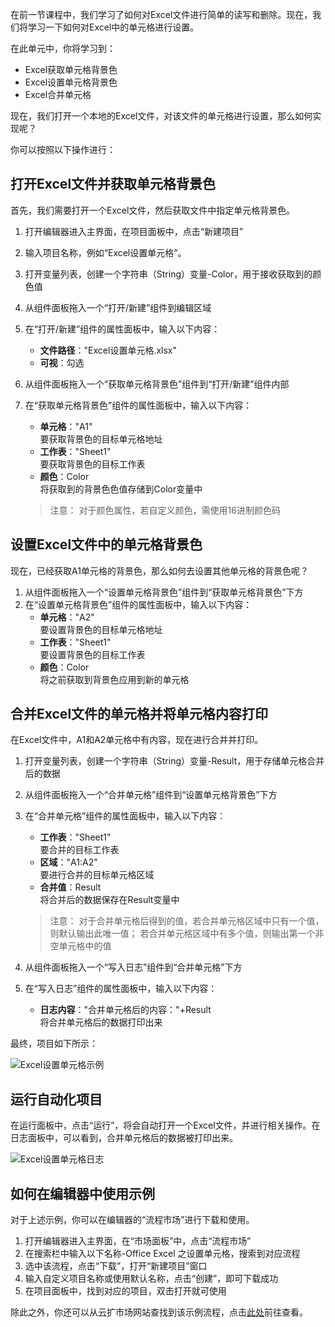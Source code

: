 在前一节课程中，我们学习了如何对Excel文件进行简单的读写和删除。现在，我们将学习一下如何对Excel中的单元格进行设置。

在此单元中，你将学习到：
- Excel获取单元格背景色
- Excel设置单元格背景色
- Excel合并单元格

现在，我们打开一个本地的Excel文件，对该文件的单元格进行设置，那么如何实现呢？

你可以按照以下操作进行：

## 打开Excel文件并获取单元格背景色
首先，我们需要打开一个Excel文件，然后获取文件中指定单元格背景色。
1. 打开编辑器进入主界面，在项目面板中，点击“新建项目”
2. 输入项目名称，例如“Excel设置单元格”。
3. 打开变量列表，创建一个字符串（String）变量-Color，用于接收获取到的颜色值
4. 从组件面板拖入一个“打开/新建”组件到编辑区域
5. 在“打开/新建”组件的属性面板中，输入以下内容：
    - **文件路径**："Excel设置单元格.xlsx"
    - **可视**：勾选
6. 从组件面板拖入一个“获取单元格背景色”组件到“打开/新建”组件内部
7. 在“获取单元格背景色”组件的属性面板中，输入以下内容：
    - **单元格**："A1"</br>要获取背景色的目标单元格地址
    - **工作表**："Sheet1"</br>要获取背景色的目标工作表
    - **颜色**：Color</br>将获取到的背景色色值存储到Color变量中

    >注意：
    >对于颜色属性，若自定义颜色，需使用16进制颜色码

## 设置Excel文件中的单元格背景色
现在，已经获取A1单元格的背景色，那么如何去设置其他单元格的背景色呢？
1. 从组件面板拖入一个“设置单元格背景色”组件到“获取单元格背景色”下方
2. 在“设置单元格背景色”组件的属性面板中，输入以下内容：
    - **单元格**："A2"</br>要设置背景色的目标单元格地址
    - **工作表**："Sheet1"</br>要设置背景色的目标工作表
    - **颜色**：Color</br>将之前获取到背景色应用到新的单元格

## 合并Excel文件的单元格并将单元格内容打印
在Excel文件中，A1和A2单元格中有内容，现在进行合并并打印。
1. 打开变量列表，创建一个字符串（String）变量-Result，用于存储单元格合并后的数据
2. 从组件面板拖入一个“合并单元格”组件到“设置单元格背景色”下方
3. 在“合并单元格”组件的属性面板中，输入以下内容：
    - **工作表**："Sheet1"</br>要合并的目标工作表
    - **区域**："A1:A2"</br>要进行合并的目标单元格区域
    - **合并值**：Result</br>将合并后的数据保存在Result变量中
    
    >注意：
    >对于合并单元格后得到的值，若合并单元格区域中只有一个值，则默认输出此唯一值；
    >若合并单元格区域中有多个值，则输出第一个非空单元格中的值

4. 从组件面板拖入一个“写入日志”组件到“合并单元格”下方
5. 在“写入日志”组件的属性面板中，输入以下内容：
    - **日志内容**："合并单元格后的内容："+Result</br>将合并单元格后的数据打印出来

最终，项目如下所示：

![Excel设置单元格示例](https://docimages.blob.core.chinacloudapi.cn/images/EncooLearn/OfficeExcel/Excel-setTheCell.jpg)

## 运行自动化项目
在运行面板中，点击“运行”，将会自动打开一个Excel文件，并进行相关操作。在日志面板中，可以看到，合并单元格后的数据被打印出来。

![Excel设置单元格日志](https://docimages.blob.core.chinacloudapi.cn/images/EncooLearn/OfficeExcel/log-setTheCell.PNG)

## 如何在编辑器中使用示例
对于上述示例，你可以在编辑器的“流程市场”进行下载和使用。
1. 打开编辑器进入主界面，在“市场面板”中，点击“流程市场”
2. 在搜索栏中输入以下名称-Office Excel 之设置单元格，搜索到对应流程
3. 选中该流程，点击“下载”，打开“新建项目”窗口
4. 输入自定义项目名称或使用默认名称，点击“创建”，即可下载成功
5. 在项目面板中，找到对应的项目，双击打开就可使用

除此之外，你还可以从云扩市场网站查找到该示例流程，点击[此处](https://marketplace.encoo.com/#/workflow/detail?packageId=Excel%E8%AE%BE%E7%BD%AE%E5%8D%95%E5%85%83%E6%A0%BC)前往查看。
